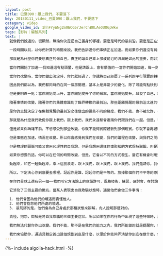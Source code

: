 ```yaml
---
layout: post
title: 巴夏090：跟上我們，不要落下
key: 20180111_video_巴夏090：跟上我們，不要落下
category: video
google_video_id: 1hhFYyWNg2m0ECG5rJerCnB0LAeOUO6pWkw
tags: [影片｜編號系列]
text: |
  就像我們說過的，很顯然，無論你決定把自己置身於哪裡，要麼是時代的最前沿，要麼是正在覺醒中，無論你選擇了生活在什麼樣的振動頻率中，都會有與之相稱的結果。我現在要解釋和描述其中一個事實，那就是你們最前沿的臨界意識，和我們及像我們這樣的外星人有關的這場振動的浪潮。

  一段時間以前，以你們計算的時間來說，我們告訴過你們事情正在加速。而如果你們還沒有將自己快速到與你們真正的激情相一致——不是說你們不能晚些時候再做——但是你們晚些時候再做的話會使得那更加的困難，因為那樣你們會感覺到不得不加緊、趕快跟上，而且會有更多的理性頭腦需要處理和整合的細節，以便使你們能夠匹配上現在這個正在加速的最前沿的浪潮的頻率。這是我們對那些話的意思的一個例子。

  那就是為什麼你們要想真正的做自己，真正的讓自己乘上那波前沿的浪潮是如此的重要，而非猶豫不前，但是再次的，這取決於你。這是另一個與我們有關的影響。你們一定要明白，我們同你們的集體意識有過協定，為了讓我們能夠以這種方式與你們互動，為了使我們能夠將這些思想和信息告知給你們，分享給你們，並且和你們討論這些觀念，我們就要遵守我們同意的那種振動。

  當你們開始了加速——我知道這有點頭暈，但是請跟上，會有價值的——當你們開始加速，每一刻你們都在改變，你們都在創造出新的平行現實來對應你們做出的改變。因為每一個改變都是一個總體的改變，我們已經說過這一點。當你們說總體的改變，我們的意思是宇宙的改變。所以每次改變都是一個全新的平行現實。即使是一個平行現實與另一個平行現實只有一個原子的差異，那仍然是完全不同的現實，完全不同。

  當你們改變時，當你們做出決定時，你們就經過了，你就將自己經歷了一系列的平行現實的轉換，如此的自動，如此的平穩，你甚至沒有認識到你正在發生的轉變。但是你看看運動本身，感知任何的運動實際上就是對一些連續的平行現實的感知。這是一個現實，這是另一個現實，這是另一個，這是另一個，這是另一個，這是另一個，在那些位置之間是無數個其他的平行現實，我們都同意一起去經歷它們。

  因此我們都以為，我們都同時的在同一個房間裡，基本上是非常少的變化，除了可能有點快到吃午飯的時間了（哈哈哈）。但是你們看到你們中許多人在「這個房間」裡，實際上是存在著許多完全不同的房間。你們每個人實際上在你的宇宙中製造出了和所有人在一起的一個房間，就如同其他人也同意在他們的宇宙中製造出了和所有人在一起的一個房間，而那兩個觀察的視點之間實際上不只是些許的不同，它們根本不是同一個房間的不同的觀察點，它們是對完全不同的平行現實的房間觀察。你們經歷了共同的體驗的唯一原因是，你們都一致同意以任意方式去經歷它。

  但是要明白一點：當你開始向上升，當你開始提升了你的頻率，當你開始提升，啟發了自己，創造出了與你的改變更加一致的平行現實，然後，就如我們說過的，某些事物就再也不會被你們體驗和感知到了，僅僅是因為它們已經不再屬於你轉變之後的新現實裡的振動了。這一點，我們相信，我們認為，我們猜測，我們假設，你們都基本上弄懂了。但是你可能沒有認識到的是，我們已經同你們的更高意識達成一致，使得我們能夠在某個水平上，某個方式上同你們進行互動。當你將自己轉換進了另一個層面上，你會在那個層面上感知到我們的那個面向，並且可以互動；但是如果你沒轉變進入那個層面，你就不會感知到我們在那個層面上同意的與你們的互動。

  隨著事情的改變，隨著你們的集體意識到了臨界轉換的最前沿，那些距離覺醒的最前沿太遠的位置已經不再是我們有能力再進行互動的頻率了。所有，對於處於那種振動中的任何一個人，我們和所有這些信息都將開始像拔去電源插頭一樣從你們的現實中消失，因為我們「上移了一行」。那就是為什麼我們敦促你們跟緊我們。因為，如果你體驗到的是被留下的感覺，不是因為我們把你落下了，而是因為你選擇被留下。因為我們不能控制這個，你能！

  是你的意識決定了在集體覺醒的最前沿之後做出的這些不同的梯度，我們不能，也不被允許，也無法掌控那些距離底線太遠的互動。我們在那裡就沒法再說什麼了。當你們的集體意識決定，在距離覺醒太遠的某處已經不再有益於我們之間互動的振動頻率時，那就是你們的集體意識決定那樣的現實體驗發生。我們不能控制那個，我們也不控制那個，我們沒有留下任何人。如果你再也經歷不到我們或者這些狀態下的信息，是你選擇被留下了。

  那就是為什麼我們敦促你跟上我們，跟上我們，我們永遠都會邀請你們跟我們在一起。但是，「跟上我們」意味著你一定要改變，因為我們前進的地方是過去的你所不能存在去其中的。所以我們不斷的邀請你跟上我們，如果你不跟上我們，不是因為我們把你留下了，是因為你自己的選擇。我們不希望你那樣選擇，那就是為什麼我們不斷地邀請你做出改變，並且不斷地，不斷地反映給你那種改變的本質，當你注意到了，並且匹配上了我們的頻率，你就能夠以那種方式做出改變，並且在那個層面上，我們是平等的，並且越來越，越來越，越來越，前進到實現，顯化出接觸。在那裡，我們可以以相似的振動水平，來繼續我們之間的互動。

  但是如果你躊躇不前，不想感受到那些改變，你就不能夠實際體驗到那個現實，你就不會再體驗到我們或者任何像我們這樣的事物，因為我們就是不會出現在你所選擇停留的那個梯度上了（註：英文中 germane 和 remain 押韻）。唔，那還挺押韻。這就是我們與你們的集體意識所達成的一致同意的本質，所以決定權不在我們手中，那就是為什麼我們一直都在說，這完全由你決定，完全由你決定。

  但是事態在加速，情況在改變。所以你會感覺到我們在改變，我們的議程在改變，與我們之間的可連接度在改變。跟上我們，跟上我們，學習新的方式來切身的體驗我們是什麼，你們是什麼，宇宙是什麼。然後你會知道，你永遠不會斷線，你永遠不會留在後面，你永遠不會失去聯繫，只要你不想的話。

  但是物理的頭腦可能又會用它理性的自我說，但是我想用這樣的或那樣的方式保持聯繫。但是那可能並不有益於進化的最前沿。因此，在它的固執的堅持主導之下，將會呆在它選擇停留的那個梯度位置上，接收到那個振動的事物，不多也不少。

  如果你想要的話，你可以在任何的時間改變，但是，它會以不同的方式發生。當它有機會利用到事物，只要它們存在於那個梯度裡時，那過去可行，但未來不一定還可行。

  動起來，和它一起動起來，乘上這股浪潮，跟上我們，跟上我們，跟上我們。我們邀請你，我們邀請你，你的高我邀請你成為一個完整的人。整個秘密中的秘密無外乎是真正的做你自己，完完全全的自己，按照真實的自己那樣去行動，去表現。並知曉。並知曉，那麼做一直是對你最有益的，一直如此。因為那是成為「完整」的意義所在。唯一使它成為不是最有益於你的方式，是因為物理頭腦可能會假設表現出那是真實的，當然，如果物理頭腦相信那是真實的，那麼對於物理的個人而言那就是真實的。就會有那種相應的體驗，但是不必非要如此，不必非要如此。決定權在你的手中，不在我們這裡，我們不能掌控你們的集體意識，你掌握著！

  所以，下定決心你到底要去哪裡。記起你是誰，記起你們是平等的。放掉那個你們不平等的原因。

  在你們星球上還有另一個——我們叫它方法論上的意識許可，風格技術，練習，研討會，在討論關於金錢的問題，作為一種象徵，一種想法來談論一下所有的事情，它談到有關症候學——我們或許可以稱之為跡象，象徵代表了某種存在的狀態——它討論的是，當你處在了某種自我欺騙的狀態時，怎樣去識別出來。

  它涉及了三個主要的徵兆，當某人表現出自我欺騙狀態時，通常他們會做三件事情：

  1. 他們會因為他們的境遇而責怪他人。
  2. 他們會抱怨他們所處的境遇。
  3. 最荒謬的是，他們會為自己身處於那種狀態來辯解，向人證明那是對的。

  責怪，抱怨，辯解是將自我欺騙的三個主要症狀。所以如果在你的行為中出現了這些特徵時，那麼你就該無可置疑地的知道，你選擇了一種自我欺騙狀態。而那可不利於乘上這個意識前沿進化的浪潮。那只會使你在一個漩渦點上找到某處（停留）而讓自己落後在這個覺醒之外，那裡已經在底線之外，你只會待在原地如你所願的自己打轉了。直到你厭倦了那些，並且做出決定，開始跟上這股潮流，由你決定。

  我們無法代替你作出改變。我們不能，那不是在我們的能力之內。我們所能做的就是提醒你，你到底是誰，並通過無條件的愛來允許你們選擇，到底要成為誰。但是每個選擇永遠都會有相應的結果。這不是批判，也不是懲罰，這只是物理學。我們所有的建議就是，放鬆你們的物理頭腦，跟上這個規劃。由你決定，這是你的規劃。

  我們來協助你，通過具體定義出這個規劃到底是什麼，以便於你能夠弄清楚你到底在做什麼，你到底更喜歡做什麼，通過弄清楚這些，你可以做好選擇。
---
```


{%- include algolia-hack.html -%}
